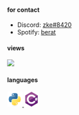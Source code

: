 <h4 align="left">for contact</h4>

 - Discord: [zke឵#8420](https://discord.com/users/780348378202505266)
 - Spotify: [berat](https://open.spotify.com/user/zawafubyb5c06p0g6f4qjpbzo?si=020329e4c5cd43ab)

<h4 align="left">views</h4>

![](https://komarev.com/ghpvc/?username=batmobiledriver)
<h4 align="left">languages</h4>
<p align="left"> <a href="https://www.python.org" target="_blank"> <img src="https://raw.githubusercontent.com/devicons/devicon/master/icons/python/python-original.svg" alt="python" width="35"height="35"/> </a>
<a href="&#104;&#116;&#116;&#112;&#115;&#58;&#47;&#47;&#100;&#111;&#99;&#115;&#46;&#109;&#105;&#99;&#114;&#111;&#115;&#111;&#102;&#116;&#46;&#99;&#111;&#109;&#47;&#116;&#114;&#45;&#116;&#114;&#47;&#100;&#111;&#116;&#110;&#101;&#116;&#47;&#99;&#115;&#104;&#97;&#114;&#112;&#47;" target="&#95;&#98;&#108;&#97;&#110;&#107;">&#32;<img src="&#104;&#116;&#116;&#112;&#115;&#58;&#47;&#47;&#114;&#97;&#119;&#46;&#103;&#105;&#116;&#104;&#117;&#98;&#117;&#115;&#101;&#114;&#99;&#111;&#110;&#116;&#101;&#110;&#116;&#46;&#99;&#111;&#109;&#47;&#100;&#101;&#118;&#105;&#99;&#111;&#110;&#115;&#47;&#100;&#101;&#118;&#105;&#99;&#111;&#110;&#47;&#109;&#97;&#115;&#116;&#101;&#114;&#47;&#105;&#99;&#111;&#110;&#115;&#47;&#99;&#115;&#104;&#97;&#114;&#112;&#47;&#99;&#115;&#104;&#97;&#114;&#112;&#45;&#111;&#114;&#105;&#103;&#105;&#110;&#97;&#108;&#46;&#115;&#118;&#103;" alt="&#99;&#115;&#104;&#97;&#114;&#112;" width="&#51;&#53;" height="&#51;&#53;"/>&#32;</a>&#13;
